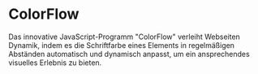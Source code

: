 # ColorFlow
Das innovative JavaScript-Programm "ColorFlow" verleiht Webseiten Dynamik, indem es die Schriftfarbe eines Elements in regelmäßigen Abständen automatisch und dynamisch anpasst, um ein ansprechendes visuelles Erlebnis zu bieten.
